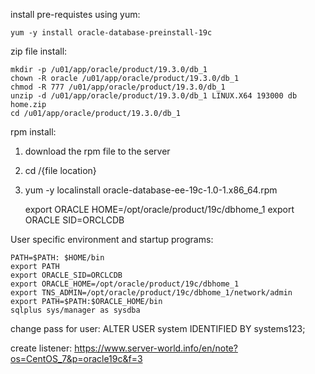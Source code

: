 install pre-requistes using yum:

	yum -y install oracle-database-preinstall-19c

zip file install:

	mkdir -p /u01/app/oracle/product/19.3.0/db_1
	chown -R oracle /u01/app/oracle/product/19.3.0/db_1
	chmod -R 777 /u01/app/oracle/product/19.3.0/db_1
	unzip -d /u01/app/oracle/product/19.3.0/db_1 LINUX.X64 193000 db home.zip
	cd /u01/app/oracle/product/19.3.0/db_1

rpm install:
1) download the rpm file to the server
2) cd /{file location}
3) yum -y localinstall oracle-database-ee-19c-1.0-1.x86_64.rpm

	export ORACLE HOME=/opt/oracle/product/19c/dbhome_1
	export ORACLE SID=ORCLCDB

User specific environment and startup programs:

	PATH=$PATH: $HOME/bin
	export PATH
	export ORACLE_SID=ORCLCDB
	export ORACLE_HOME=/opt/oracle/product/19c/dbhome_1
	export TNS_ADMIN=/opt/oracle/product/19c/dbhome_1/network/admin
	export PATH=$PATH:$ORACLE_HOME/bin
	sqlplus sys/manager as sysdba


change pass for user:
	ALTER USER system IDENTIFIED BY systems123;


create listener:
https://www.server-world.info/en/note?os=CentOS_7&p=oracle19c&f=3